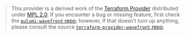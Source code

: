 > This provider is a derived work of the [Terraform Provider](https://github.com/vmware/terraform-provider-wavefront)
> distributed under [MPL 2.0](https://www.mozilla.org/en-US/MPL/2.0/). If you encounter a bug or missing feature,
> first check the [`pulumi-wavefront` repo](https://github.com/pulumi/pulumi-wavefront/issues); however, if that doesn't turn up anything,
> please consult the source [`terraform-provider-wavefront` repo](https://github.com/vmware/terraform-provider-wavefront/issues).
